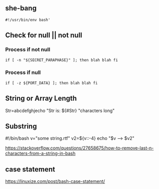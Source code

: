 
## she-bang
`#!/usr/bin/env bash'`

## Check for null || not null
### Process if not null
`if [ -n "${SECRET_PARAPHASE}" ]; then
      blah blah
fi`

### Process if null
`if [ -z ${PORT_DATA} ]; then
      blah blah
fi`

## String or Array Length
Str=abcdefghjecho
"Str is: ${#Str} "characters long"

## Substring
#!/bin/bash
v="some string.rtf"
v2=${v::-4}
echo "$v --> $v2"

https://stackoverflow.com/questions/27658675/how-to-remove-last-n-characters-from-a-string-in-bash


## case statement

https://linuxize.com/post/bash-case-statement/